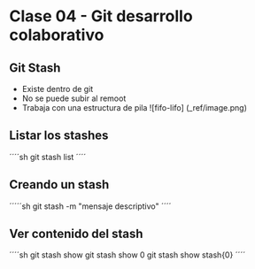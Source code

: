 # Clase 04 - Git desarrollo colaborativo

## Git Stash

* Existe dentro de git
* No se puede subir al remoot
* Trabaja con una estructura de pila
![fifo-lifo] (_ref/image.png)

## Listar los stashes
´´´´sh
git stash list
´´´´

## Creando un stash

´´´´´sh
git stash -m "mensaje descriptivo"
´´´´

## Ver contenido del stash

´´´´sh
git stash show <identificador del stash>
git stash show 0
git stash show stash{0}
´´´´